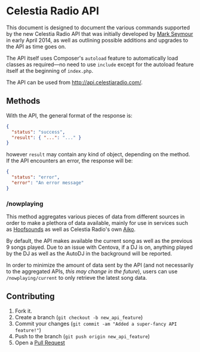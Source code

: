 Celestia Radio API
==================

This document is designed to document the various commands supported by the new Celestia Radio API that was initially developed by [Mark Seymour][email] in early April 2014, as well as outlining possible additions and upgrades to the API as time goes on.

The API itself uses Composer's `autoload` feature to automatically load classes as required—no need to use `include` except for the autoload feature itself at the beginning of `index.php`.

The API can be used from <http://api.celestiaradio.com/>.

Methods
-------

With the API, the general format of the response is:
```json
{
  "status": "success",
  "result": { "...": "..." }
}
```
however `result` may contain any kind of object, depending on the method. If the API encounters an error, the response will be:
```json
{
  "status": "error",
  "error": "An error message"
}
```

### /nowplaying

This method aggregates various pieces of data from different sources in order to make a plethora of data available, mainly for use in services such as [Hoofsounds][hs] as well as Celestia Radio's own [Aiko][azbot].

By default, the API makes available the current song as well as the previous 9 songs played. Due to an issue with Centova, if a DJ is on, anything played by the DJ as well as the AutoDJ in the background will be reported.

In order to minimize the amount of data sent by the API (and not necessarily to the aggregated APIs, *this may change in the future*), users can use `/nowplaying/current` to only retrieve the latest song data.

Contributing
------------

1. Fork it.
2. Create a branch (`git checkout -b new_api_feature`)
3. Commit your changes (`git commit -am "Added a super-fancy API feature!"`)
4. Push to the branch (`git push origin new_api_feature`)
5. Open a [Pull Request][1]

[email]: mark.seymour.ns@gmail.com
[hs]: https://hoofsounds.little.my/
[azbot]: https://github.com/mseymour/azurebot
[1]: https://github.com/celestia-radio/api.celestiaradio.com/pulls
